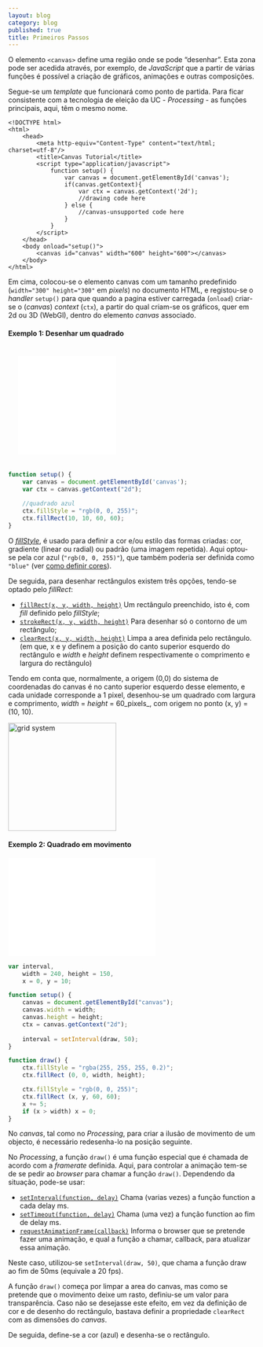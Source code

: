 ```yaml
---
layout: blog
category: blog
published: true
title: Primeiros Passos
---
```


O elemento `<canvas>` define uma região onde se pode “desenhar”. Esta zona pode ser acedida através, por exemplo, de _JavaScript_ que a partir de várias funções é possível a criação de gráficos, animações e outras composições.

Segue-se um _template_ que funcionará como ponto de partida. Para ficar consistente com a tecnologia de eleição da UC - _Processing_ - as funções principais, aqui, têm o mesmo nome.

```markup
<!DOCTYPE html>
<html>
	<head>
		<meta http-equiv="Content-Type" content="text/html; charset=utf-8"/>
		<title>Canvas Tutorial</title>
		<script type="application/javascript">
			function setup() {
				var canvas = document.getElementById('canvas');
				if(canvas.getContext){
					var ctx = canvas.getContext('2d');
					//drawing code here
				} else {
					//canvas-unsupported code here
				}
			}
		</script>
	</head>
	<body onload="setup()">
		<canvas id="canvas" width="600" height="600"></canvas>
	</body>
</html>
```

Em cima, colocou-se o elemento canvas com um tamanho predefinido (`width="300" height="300"` em _pixels_) no documento HTML, e registou-se o _handler_ `setup()` para que quando a pagina estiver carregada (`onload`) criar-se o (_canvas_) _context_ (`ctx`), a partir do qual criam-se os gráficos, quer em 2d ou 3D (WebGl), dentro do elemento _canvas_ associado.

#### Exemplo 1: Desenhar um quadrado


<iframe id="frame_A_skeleton_template" src="/blog/snippets/00square.html" width="200" height="200" frameborder="0" style="margin: 20px;"></iframe>

```javascript
function setup() {
	var canvas = document.getElementById('canvas');
	var ctx = canvas.getContext("2d");

	//quadrado azul
	ctx.fillStyle = "rgb(0, 0, 255)";
	ctx.fillRect(10, 10, 60, 60);
}
```

O [_fillStyle_](https://developer.mozilla.org/en-US/docs/Web/API/CanvasRenderingContext2D/fillStyle), é usado para definir a cor e/ou estilo das formas criadas: cor, gradiente (linear ou radial) ou padrão (uma imagem repetida). Aqui optou-se pela cor azul (`"rgb(0, 0, 255)"`), que também poderia ser definida como `"blue"` (ver [como definir cores](https://developer.mozilla.org/en-US/docs/Web/CSS/color_value)).

De seguida, para desenhar rectângulos existem três opções, tendo-se optado pelo _fillRect_:

*   [`fillRect(x, y, width, height)`](https://developer.mozilla.org/en-US/docs/Web/API/CanvasRenderingContext2D/fillRect) Um rectângulo preenchido, isto é, com _fill_ definido pelo _fillStyle_;
*   [`strokeRect(x, y, width, height)`](https://developer.mozilla.org/en-US/docs/Web/API/CanvasRenderingContext2D/strokeRect) Para desenhar só o contorno de um rectângulo;
*   [`clearRect(x, y, width, height)`](https://developer.mozilla.org/en-US/docs/Web/API/CanvasRenderingContext2D/clearRect)   Limpa a area definida pelo rectângulo.
(em que, x e y definem a posição do canto superior esquerdo do rectângulo e _width_ e _height_ definem respectivamente o comprimento e largura do rectângulo)

Tendo em conta que, normalmente, a origem (0,0) do sistema de coordenadas do canvas é no canto superior esquerdo desse elemento, e cada unidade corresponde a 1 pixel, desenhou-se um quadrado com largura e comprimento, _width_ = _height_ = 60_pixels_, com origem no ponto (x, y) = (10, 10).

<img src="https://mdn.mozillademos.org/files/224/Canvas_default_grid.png" alt="grid system" style="width: 220px;">

#### Exemplo 2: Quadrado em movimento

<iframe id="frame_A_skeleton_template" src="/snippets/01movingSquare.html" width="300" height="200" frameborder="0"></iframe>

```javascript
var interval,
	width = 240, height = 150,
	x = 0, y = 10;

function setup() {
	canvas = document.getElementById("canvas");
	canvas.width = width;
	canvas.height = height;
	ctx = canvas.getContext("2d");
	
	interval = setInterval(draw, 50);
}

function draw() {
	ctx.fillStyle = "rgba(255, 255, 255, 0.2)";
	ctx.fillRect (0, 0, width, height);

	ctx.fillStyle = "rgb(0, 0, 255)";
	ctx.fillRect (x, y, 60, 60);
	x += 5;
	if (x > width) x = 0;
}
```

No _canvas_, tal como no _Processing_, para criar a ilusão de movimento de um objecto, é necessário redesenha-lo na posição seguinte.

No _Processing_, a função `draw()` é uma função especial que é chamada de acordo com a _framerate_ definida. Aqui, para controlar a animação tem-se de se pedir ao _browser_ para chamar a função `draw()`. Dependendo da situação, pode-se usar:

*   [`setInterval(function, delay)`](https://developer.mozilla.org/en-US/docs/Web/API/WindowTimers/setInterval) Chama (varias vezes) a função function a cada delay ms.
*   [`setTimeout(function, delay)`](https://developer.mozilla.org/en-US/docs/Web/API/WindowTimers/setTimeout) Chama (uma vez) a função function ao fim de delay ms.
*   [`requestAnimationFrame(callback)`](https://developer.mozilla.org/en-US/docs/Web/API/Window/requestAnimationFrame) Informa o browser que se pretende fazer uma animação, e qual a função a chamar, callback, para atualizar essa animação.

Neste caso, utilizou-se `setInterval(draw, 50)`, que chama a função draw ao fim de 50ms (equivale a 20 fps).

A função `draw()` começa por limpar a area do canvas, mas como se pretende que o movimento deixe um rasto, definiu-se um valor para transparência. Caso não se desejasse este efeito, em vez da definição de cor e de desenho do rectângulo, bastava definir a propriedade `clearRect` com as dimensões do _canvas_.

De seguida, define-se a cor (azul) e desenha-se o rectângulo.
